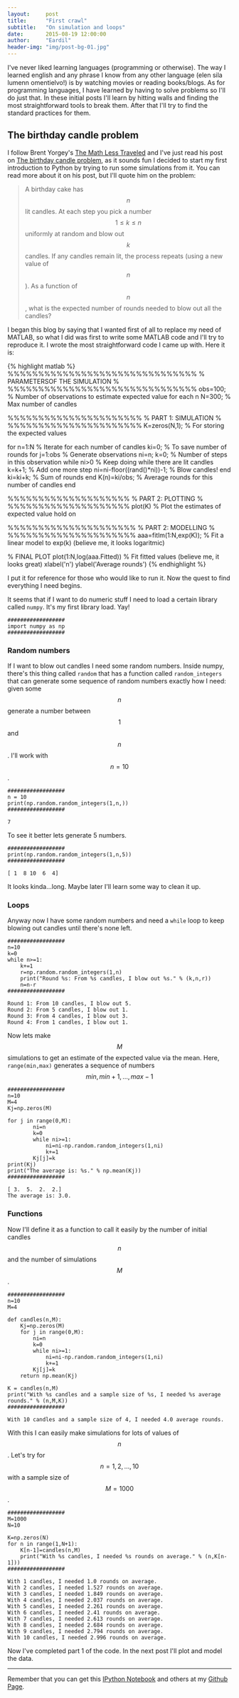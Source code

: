 ```yaml
---
layout:     post
title:      "First crawl"
subtitle:   "On simulation and loops"
date:       2015-08-19 12:00:00
author:     "Eardil"
header-img: "img/post-bg-01.jpg"
---
```

I've never liked learning languages (programming or otherwise). The way I learned english and any phrase I know from any other language (elen sila lumenn omentielvo!) is by watching movies or reading books/blogs. As for programming languages, I have learned by having to solve problems so I'll do just that. In these initial posts I'll learn by hitting walls and finding the most straightforward tools to break them. After that I'll try to find the standard practices for them.

## The birthday candle problem
I follow Brent Yorgey's [The Math Less Traveled](http://mathlesstraveled.com/) and I've just read his post on [The birthday candle problem](http://mathlesstraveled.com/2015/08/07/the-birthday-candle-problem/), as it sounds fun I decided to start my first introduction to Python by trying to run some simulations from it. You can read more about it on his post, but I'll quote him on the problem:

>A birthday cake has $$n$$ lit candles. At each step you pick a number $$1 \leq k \leq n$$ uniformly at random and blow out $$k$$ candles. If any candles remain lit, the process repeats (using a new value of $$n$$). As a function of $$n$$, what is the expected number of rounds needed to blow out all the candles?

I began this blog by saying that I wanted first of all to replace my need of MATLAB, so what I did was first to write some MATLAB code and I'll try to reproduce it. I wrote the most straightforward code I came up with. Here it is:

{% highlight matlab %}
%%%%%%%%%%%%%%%%%%%%%%%%%%%%%%%
% PARAMETERSOF THE SIMULATION %
%%%%%%%%%%%%%%%%%%%%%%%%%%%%%%%
obs=100; % Number of observations to estimate expected value for each n
N=300; % Max number of candles


%%%%%%%%%%%%%%%%%%%%%%
% PART 1: SIMULATION %
%%%%%%%%%%%%%%%%%%%%%%
K=zeros(N,1); % For storing the expected values

for n=1:N % Iterate for each number of candles
    ki=0; % To save number of rounds
    for j=1:obs % Generate observations
        ni=n;
        k=0; % Number of steps in this observation
        while ni>0 % Keep doing while there are lit candles
            k=k+1; % Add one more step
            ni=ni-floor((rand()*ni))-1; % Blow candles!
        end
        ki=ki+k; % Sum of rounds
    end
    K(n)=ki/obs; % Average rounds for this number of candles
end

%%%%%%%%%%%%%%%%%%%%
% PART 2: PLOTTING %
%%%%%%%%%%%%%%%%%%%%
plot(K) % Plot the estimates of expected value
hold on

%%%%%%%%%%%%%%%%%%%%%
% PART 2: MODELLING %
%%%%%%%%%%%%%%%%%%%%%
aaa=fitlm(1:N,exp(K)); % Fit a linear model to exp(k) (believe me, it looks logaritmic)

% FINAL PLOT
plot(1:N,log(aaa.Fitted)) % Fit fitted values (believe me, it looks great)
xlabel('n')
ylabel('Average rounds')
{% endhighlight %}

I put it for reference for those who would like to run it. Now the quest to find everything I need begins.

It seems that if I want to do numeric stuff I need to load a certain library called `numpy`. It's my first library load. Yay!


    ##################
    import numpy as np
    ##################

### Random numbers
If I want to blow out candles I need some random numbers. Inside numpy, there's this thing called `random` that has a function called `random_integers` that can generate some sequence of random numbers exactly how I need: given some $$n$$ generate a number between $$1$$ and $$n$$. I'll work with $$n=10$$.


    ##################
    n = 10
    print(np.random.random_integers(1,n,))
    ##################

    7
    

To see it better lets generate 5 numbers.


    ##################
    print(np.random.random_integers(1,n,5))
    ##################

    [ 1  8 10  6  4]
    

It looks kinda...long. Maybe later I'll learn some way to clean it up.

### Loops
Anyway now I have some random numbers and need a `while` loop to keep blowing out candles until there's none left.


    ##################
    n=10
    k=0
    while n>=1:
        k+=1
        r=np.random.random_integers(1,n)
        print("Round %s: From %s candles, I blow out %s." % (k,n,r))
        n=n-r
    ##################

    Round 1: From 10 candles, I blow out 5.
    Round 2: From 5 candles, I blow out 1.
    Round 3: From 4 candles, I blow out 3.
    Round 4: From 1 candles, I blow out 1.
    

Now lets make $$M$$ simulations to get an estimate of the expected value via the mean. Here, `range(min,max)` generates a sequence of numbers $$min, min+1,\dots,max-1$$


    ##################
    n=10
    M=4
    Kj=np.zeros(M)
    
    for j in range(0,M):
            ni=n
            k=0
            while ni>=1:
                ni=ni-np.random.random_integers(1,ni)
                k+=1
            Kj[j]=k
    print(Kj)
    print("The average is: %s." % np.mean(Kj))
    ##################

    [ 3.  5.  2.  2.]
    The average is: 3.0.
    

### Functions
Now I'll define it as a function to call it easily by the number of initial candles $$n$$ and the number of simulations $$M$$.


    ##################
    n=10
    M=4
    
    def candles(n,M):
        Kj=np.zeros(M)
        for j in range(0,M):
            ni=n
            k=0
            while ni>=1:
                ni=ni-np.random.random_integers(1,ni)
                k+=1
            Kj[j]=k
        return np.mean(Kj)
    
    K = candles(n,M)
    print("With %s candles and a sample size of %s, I needed %s average rounds." % (n,M,K))
    ##################

    With 10 candles and a sample size of 4, I needed 4.0 average rounds.
    

With this I can easily make simulations for lots of values of $$n$$. Let's try for $$n=1,2,\dots,10$$ with a sample size of $$M=1000$$. 


    ##################
    M=1000
    N=10
    
    K=np.zeros(N)
    for n in range(1,N+1):
        K[n-1]=candles(n,M)
        print("With %s candles, I needed %s rounds on average." % (n,K[n-1]))
    ##################

    With 1 candles, I needed 1.0 rounds on average.
    With 2 candles, I needed 1.527 rounds on average.
    With 3 candles, I needed 1.849 rounds on average.
    With 4 candles, I needed 2.037 rounds on average.
    With 5 candles, I needed 2.261 rounds on average.
    With 6 candles, I needed 2.41 rounds on average.
    With 7 candles, I needed 2.613 rounds on average.
    With 8 candles, I needed 2.684 rounds on average.
    With 9 candles, I needed 2.794 rounds on average.
    With 10 candles, I needed 2.996 rounds on average.
    

Now I've completed part 1 of the code. In the next post I'll plot and model the data.

---

Remember that you can get this [IPython Notebook](https://github.com/eardil/Blog_Code/blob/master/2015-08-19-first-crawl/2015-08-19-first-crawl.ipynb) and others at my [Github Page](https://github.com/eardil).
